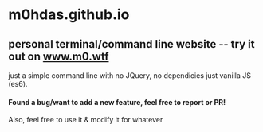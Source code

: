 # m0hdas.github.io
personal terminal/command line website -- try it out on www.m0.wtf
---
just a simple command line with no JQuery, no dependicies just vanilla JS (es6).

#### Found a bug/want to add a new feature, feel free to report or PR!
Also, feel free to use it & modify it for whatever
